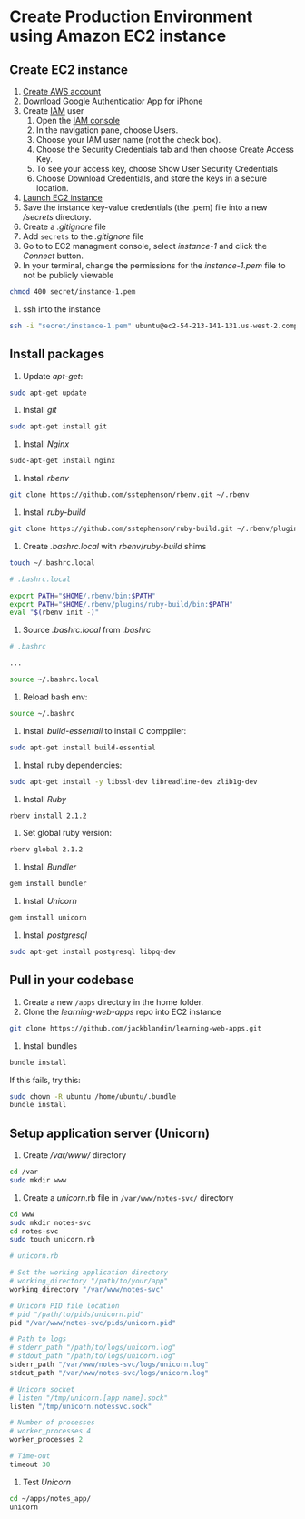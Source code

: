 # Create Production Environment using Amazon EC2 instance

## Create EC2 instance
1. [Create AWS account](http://docs.aws.amazon.com/cli/latest/userguide/cli-chap-getting-set-up.html#cli-signup)
1. Download Google Authenticatior App for iPhone
1. Create [IAM](https://aws.amazon.com/iam/) user
    1. Open the [IAM console](https://console.aws.amazon.com/iam/home?#home)
    1. In the navigation pane, choose Users.
    1. Choose your IAM user name (not the check box).
    1. Choose the Security Credentials tab and then choose Create Access Key.
    1. To see your access key, choose Show User Security Credentials
    1. Choose Download Credentials, and store the keys in a secure location.
1. [Launch EC2 instance](https://us-west-2.console.aws.amazon.com/quickstart/vm/home?region=us-west-2)
1. Save the instance key-value credentials (the .pem) file into a new */secrets* directory.
1. Create a *.gitignore* file
1. Add `secrets` to the *.gitignore* file
1. Go to to EC2 managment console, select *instance-1* and click the *Connect* button.
1. In your terminal, change the permissions for the *instance-1.pem* file to not be publicly viewable  
  ```bash
  chmod 400 secret/instance-1.pem
  ```
1. ssh into the instance  
  ```bash
  ssh -i "secret/instance-1.pem" ubuntu@ec2-54-213-141-131.us-west-2.compute.amazonaws.com
  ```

## Install packages
1. Update *apt-get*:  
  ```bash
  sudo apt-get update
  ```
1. Install *git*  
  ```bash
  sudo apt-get install git
  ```
1. Install *Nginx*  
  ```bash
  sudo-apt-get install nginx
  ```
1. Install *rbenv*  
  ```bash
  git clone https://github.com/sstephenson/rbenv.git ~/.rbenv
  ```
1. Install *ruby-build*  
  ```bash
  git clone https://github.com/sstephenson/ruby-build.git ~/.rbenv/plugins/ruby-build
  ```
1. Create *.bashrc.local* with *rbenv*/*ruby-build* shims  
  ```bash
  touch ~/.bashrc.local
  ```
  ```bash
  # .bashrc.local

  export PATH="$HOME/.rbenv/bin:$PATH"
  export PATH="$HOME/.rbenv/plugins/ruby-build/bin:$PATH"
  eval "$(rbenv init -)"
  ```
1. Source *.bashrc.local* from *.bashrc*  
  ```bash
  # .bashrc

  ...

  source ~/.bashrc.local
  ```
1. Reload bash env:  
  ```bash
  source ~/.bashrc
  ```
1. Install *build-essentail* to install *C* comppiler:  
  ```bash
  sudo apt-get install build-essential
  ```
1. Install ruby dependencies:  
  ```bash
  sudo apt-get install -y libssl-dev libreadline-dev zlib1g-dev
  ```
1. Install *Ruby*  
  ```bash
  rbenv install 2.1.2
  ```
1. Set global ruby version:  
  ```bash
  rbenv global 2.1.2
  ```
1. Install *Bundler*  
  ```bash
  gem install bundler
  ``` 
1. Install *Unicorn*  
  ```bash
  gem install unicorn
  ```
1. Install *postgresql*  
  ```bash
  sudo apt-get install postgresql libpq-dev
  ```

## Pull in your codebase
1. Create a new `/apps` directory in the home folder.
1. Clone the *learning-web-apps* repo into EC2 instance  
  ```bash
  git clone https://github.com/jackblandin/learning-web-apps.git
  ```

1. Install bundles  
  ```bash
  bundle install
  ```

  If this fails, try this:
  ```bash
  sudo chown -R ubuntu /home/ubuntu/.bundle
  bundle install
  ```

## Setup application server (Unicorn)
1. Create */var/www/* directory  
  ```bash
  cd /var
  sudo mkdir www
  ```
1. Create a *unicorn*.rb file in `/var/www/notes-svc/` directory  
  ```bash
  cd www
  sudo mkdir notes-svc
  cd notes-svc
  sudo touch unicorn.rb
  ```
  ```rb
  # unicorn.rb

  # Set the working application directory
  # working_directory "/path/to/your/app"
  working_directory "/var/www/notes-svc"

  # Unicorn PID file location
  # pid "/path/to/pids/unicorn.pid"
  pid "/var/www/notes-svc/pids/unicorn.pid"

  # Path to logs
  # stderr_path "/path/to/logs/unicorn.log"
  # stdout_path "/path/to/logs/unicorn.log"
  stderr_path "/var/www/notes-svc/logs/unicorn.log"
  stdout_path "/var/www/notes-svc/logs/unicorn.log"

  # Unicorn socket
  # listen "/tmp/unicorn.[app name].sock"
  listen "/tmp/unicorn.notessvc.sock"

  # Number of processes
  # worker_processes 4
  worker_processes 2

  # Time-out
  timeout 30
  ```
1. Test *Unicorn*  
  ```bash
  cd ~/apps/notes_app/
  unicorn
  ```
